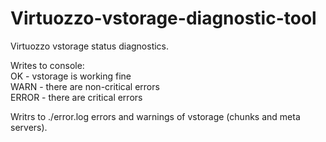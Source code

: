 # Virtuozzo-vstorage-diagnostic-tool
Virtuozzo vstorage status diagnostics.</br>

Writes to console:</br>
OK - vstorage is working fine</br>
WARN - there are non-critical errors</br>
ERROR - there are critical errors</br>

Writrs to ./error.log errors and warnings of vstorage (chunks and meta servers).</br>


